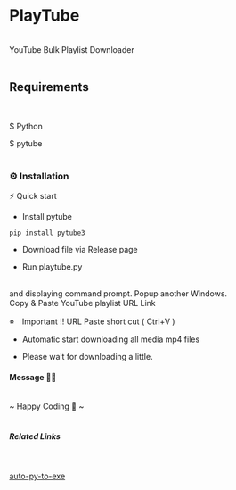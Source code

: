 # PlayTube

<br>
YouTube Bulk Playlist Downloader
<br>
<br>

## Requirements

<br>

$ Python

$ pytube
<br>
<br>
### ⚙️ Installation

⚡  Quick start

* Install pytube

```
pip install pytube3
```

* Download file via Release page

* Run playtube.py

<br>
and displaying command prompt. Popup another Windows.
<br>
   Copy & Paste YouTube playlist URL Link 
   
※　Important !! URL Paste short cut ( Ctrl+V )
  
* Automatic start downloading all media mp4 files
  
* Please wait for downloading a little.

#### Message 🤗🤗

<br>
~ Happy Coding 🤪 ~
<br>
<br>

##### Related Links

<br>

[auto-py-to-exe](https://github.com/brentvollebregt/auto-py-to-exe)

<br>
<br>





